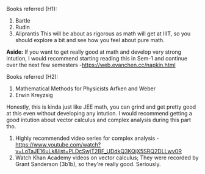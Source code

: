
Books referred (H1): 
1. Bartle
2. Rudin
3. Aliprantis
This will be about as rigorous as math will get at IIIT, so you should explore a bit and see how you feel about pure math. 

**Aside:** If you want to get really good at math and develop very strong intution, I would recommend starting reading this in Sem-1 and continue over the next few semesters -https://web.evanchen.cc/napkin.html

Books referred (H2):
1. Mathematical Methods for Physicists Arfken and Weber
2. Erwin Kreyzsig

Honestly, this is kinda just like JEE math, you can grind and get pretty good at this even without developing any intution. 
I would recommend getting a good intution about vector calculus and complex analysis during this part tho. 
1. Highly recommended video series for complex analysis - https://www.youtube.com/watch?v=LoTaJE16uLk&list=PLDcSwjT2BF_UDdkQ3KQjX5SRQ2DLLwv0R
2. Watch Khan Academy videos on vector calculus; They were recorded by Grant Sanderson (3b1b), so they're really good. Seriously.
